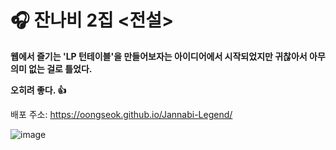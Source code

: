 # 🎧 잔나비 2집 <전설>

**웹에서 즐기는 'LP 턴테이블'을 만들어보자는 아이디어에서 시작되었지만 귀찮아서 아무 의미 없는 걸로 틀었다.**

**오히려 좋다. 👍**

배포 주소: https://oongseok.github.io/Jannabi-Legend/

![image](https://github.com/oongseok/Jannabi-Legend/assets/140753244/6000d333-fe81-4391-8cb4-e2aa1a239567)
